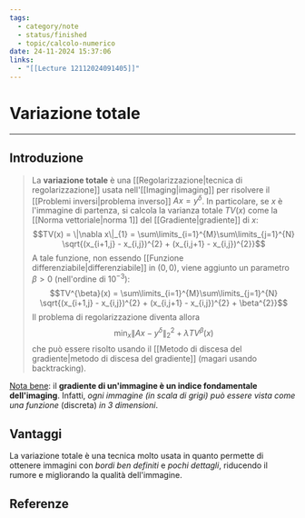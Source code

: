 ```yaml
---
tags:
  - category/note
  - status/finished
  - topic/calcolo-numerico
date: 24-11-2024 15:37:06
links:
  - "[[Lecture 12112024091405]]"
---
```

# Variazione totale
---
## Introduzione
> La **variazione totale** è una [[Regolarizzazione|tecnica di regolarizzazione]] usata nell'[[Imaging|imaging]] per risolvere il [[Problemi inversi|problema inverso]] $Ax = y^{\delta}$. In particolare, se $x$ è l'immagine di partenza, si calcola la varianza totale $TV(x)$ come la [[Norma vettoriale|norma 1]] del [[Gradiente|gradiente]] di $x$:
> $$TV(x) = \|\nabla x\|_{1} = \sum\limits_{i=1}^{M}\sum\limits_{j=1}^{N} \sqrt{(x_{i+1,j} - x_{i,j})^{2} + (x_{i,j+1} - x_{i,j})^{2}}$$
> A tale funzione, non essendo [[Funzione differenziabile|differenziabile]] in $(0, 0)$, viene aggiunto un parametro $\beta > 0$ (nell'ordine di $10^{-3}$):
> $$TV^{\beta}(x) = \sum\limits_{i=1}^{M}\sum\limits_{j=1}^{N} \sqrt{(x_{i+1,j} - x_{i,j})^{2} + (x_{i,j+1} - x_{i,j})^{2} + \beta^{2}}$$
> Il problema di regolarizzazione diventa allora
> $$\min_{x} {\|Ax - y^{\delta}\|_{2}}^{2} + \lambda TV^{\beta}(x)$$
> che può essere risolto usando il [[Metodo di discesa del gradiente|metodo di discesa del gradiente]] (magari usando backtracking).

<u>Nota bene</u>: il **gradiente di un'immagine è un indice fondamentale dell'imaging**. Infatti, _ogni immagine (in scala di grigi) può essere vista come una funzione_ (discreta) _in 3 dimensioni_.

## Vantaggi
La variazione totale è una tecnica molto usata in quanto permette di ottenere immagini con _bordi ben definiti_ e _pochi dettagli_, riducendo il rumore e migliorando la qualità dell'immagine.

## Referenze